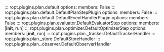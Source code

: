 ::: ropt.plugins.plan.default
    options:
        members: False
::: ropt.plugins.plan.default.DefaultPlanStepPlugin
    options:
        members: False
::: ropt.plugins.plan.default.DefaultEventHandlerPlugin
    options:
        members: False
::: ropt.plugins.plan.evaluator.DefaultEvaluatorStep
    options:
        members: [__init__, run]
::: ropt.plugins.plan.optimizer.DefaultOptimizerStep
    options:
        members: [__init__, run]
::: ropt.plugins.plan._tracker.DefaultTrackerHandler
::: ropt.plugins.plan._store.DefaultStoreHandler
::: ropt.plugins.plan._observer.DefaultObserverHandler
